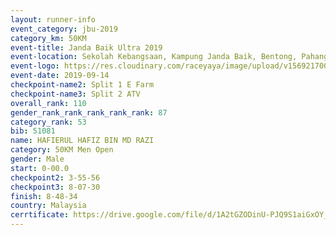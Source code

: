 ```yaml
---
layout: runner-info 
event_category: jbu-2019 
category_km: 50KM 
event-title: Janda Baik Ultra 2019 
event-location: Sekolah Kebangsaan, Kampung Janda Baik, Bentong, Pahang, Malaysia 
event-logo: https://res.cloudinary.com/raceyaya/image/upload/v1569217009/logo/janda-baik_vch1pc.jpg 
event-date: 2019-09-14 
checkpoint-name2: Split 1 E Farm 
checkpoint-name3: Split 2 ATV 
overall_rank: 110
gender_rank_rank_rank_rank_rank: 87
category_rank: 53
bib: 51081
name: HAFIERUL HAFIZ BIN MD RAZI
category: 50KM Men Open
gender: Male
start: 0-00.0
checkpoint2: 3-55-56
checkpoint3: 8-07-30
finish: 8-48-34
country: Malaysia
cerrtificate: https://drive.google.com/file/d/1A2tGZODinU-PJQ9S1aiGxOY_1FSGTMfL/view?usp=sharing
---
```

